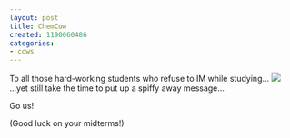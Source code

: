 ```yaml
---
layout: post
title: ChemCow
created: 1190060486
categories:
- cows
---
```

To all those hard-working students who refuse to IM while studying...
<img src="/sites/dailycow.org/files/cc3.png" />
...yet still take the time to put up a spiffy away message...

Go us! 

(Good luck on your midterms!)

